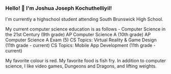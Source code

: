 ### Hello! 👋 I'm Joshua Joseph Kochuthelliyil!
I'm currently a highschool student attending South Brunswick High School.

My current computer science education is as follows -
Computer Science in the 21st Century (9th grade)
AP Computer Science A (10th grade)
AP Computer Science A Exam (5)
CS Topics: Virtual Reality & Game Design (11th grade - current)
CS Topics: Mobile App Development (11th grade - current)

My favorite colour is red. My favorite food is fish fry.
In addition to computer science, I like video games, Dungeons and Dragons, and lifting weights.





<!--
**JoshuaJosephKochuthelliyil/JoshuaJosephKochuthelliyil** is a ✨ _special_ ✨ repository because its `README.md` (this file) appears on your GitHub profile.

Here are some ideas to get you started:

- 🔭 I’m currently working on ...
- 🌱 I’m currently learning ...
- 👯 I’m looking to collaborate on ...
- 🤔 I’m looking for help with ...
- 💬 Ask me about ...
- 📫 How to reach me: ...
- 😄 Pronouns: ...
- ⚡ Fun fact: ...
-->
